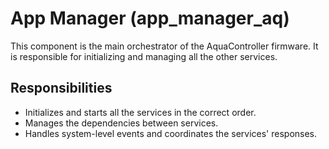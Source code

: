 # App Manager (app_manager_aq)

This component is the main orchestrator of the AquaController firmware. It is responsible for initializing and managing all the other services.

## Responsibilities

*   Initializes and starts all the services in the correct order.
*   Manages the dependencies between services.
*   Handles system-level events and coordinates the services' responses.
